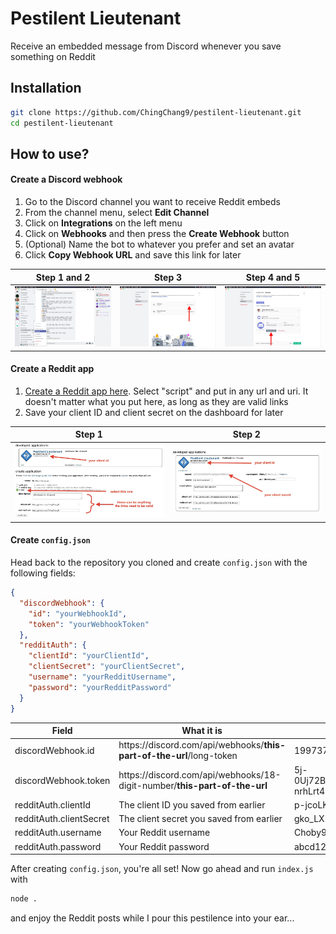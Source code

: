 # Pestilent Lieutenant
Receive an embedded message from Discord whenever you save something on Reddit

## Installation
```bash
git clone https://github.com/ChingChang9/pestilent-lieutenant.git
cd pestilent-lieutenant
```

## How to use?
#### Create a Discord webhook
1. Go to the Discord channel you want to receive Reddit embeds
2. From the channel menu, select **Edit Channel**
3. Click on **Integrations** on the left menu
4. Click on **Webhooks** and then press the **Create Webhook** button
5. (Optional) Name the bot to whatever you prefer and set an avatar
6. Click **Copy Webhook URL** and save this link for later

Step 1 and 2 | Step 3 | Step 4 and 5
-|-|-
![Discord step 1 and 2](./examples/1&2.jpg) | ![Discord step 3](./examples/3.jpg) | ![Discord step 4 and 5](./examples/4&5.jpg)

#### Create a Reddit app
1. [Create a Reddit app here](https://www.reddit.com/prefs/apps). Select "script" and put in any url and uri. It doesn't matter what you put here, as long as they are valid links
2. Save your client ID and client secret on the dashboard for later

Step 1 | Step 2
-|-
![Reddit step 1](./examples/6.jpg) | ![Reddit step 2](./examples/7.jpg)

#### Create `config.json`
Head back to the repository you cloned and create `config.json` with the following fields:
```json
{
  "discordWebhook": {
    "id": "yourWebhookId",
    "token": "yourWebhookToken"
  },
  "redditAuth": {
    "clientId": "yourClientId",
    "clientSecret": "yourClientSecret",
    "username": "yourRedditUsername",
    "password": "yourRedditPassword"
  }
}
```
Field | What it is | Example
-|-|-
discordWebhook.id | <span>https://</span>discord.com/api/webhooks/**this-part-of-the-url**/long-token | 199737254929760256
discordWebhook.token | <span>https://</span>discord.com/api/webhooks/18-digit-number/**this-part-of-the-url** | 5j-0Uj72BkzYcRt1rL56wVdm7OCIixAAL-nrhLrt41QSw9yDa3jdbT8dFSiRcDjDoeEp
redditAuth.clientId | The client ID you saved from earlier | p-jcoLKBynTLew
redditAuth.clientSecret | The client secret you saved from earlier | gko_LXELoV07ZBNUXrvWZfzE3aI
redditAuth.username | Your Reddit username | Choby9
redditAuth.password | Your Reddit password | abcd1234

After creating `config.json`, you're all set! Now go ahead and run `index.js` with
```bash
node .
```
and enjoy the Reddit posts while I pour this pestilence into your ear...
